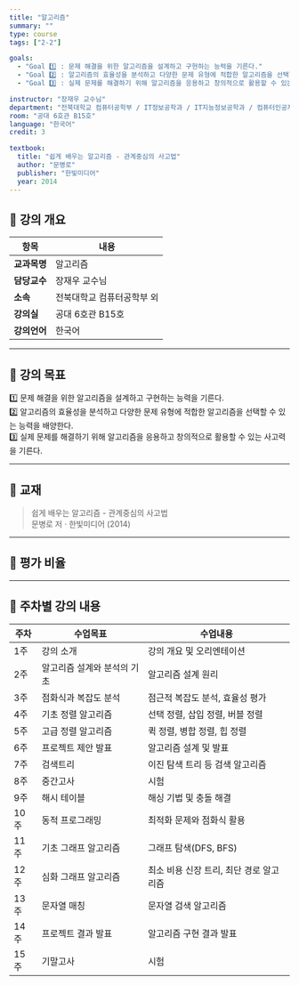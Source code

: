 ```yaml
---
title: "알고리즘"
summary: ""
type: course
tags: ["2-2"]

goals:
  - "Goal 1️⃣ : 문제 해결을 위한 알고리즘을 설계하고 구현하는 능력을 기른다."
  - "Goal 2️⃣ : 알고리즘의 효율성을 분석하고 다양한 문제 유형에 적합한 알고리즘을 선택할 수 있는 능력을 배양한다."
  - "Goal 3️⃣ : 실제 문제를 해결하기 위해 알고리즘을 응용하고 창의적으로 활용할 수 있는 사고력을 기른다."

instructor: "장재우 교수님"
department: "전북대학교 컴퓨터공학부 / IT정보공학과 / IT지능정보공학과 / 컴퓨터인공지능학부"
room: "공대 6호관 B15호"
language: "한국어"
credit: 3

textbook:
  title: "쉽게 배우는 알고리즘 - 관계중심의 사고법"
  author: "문병로"
  publisher: "한빛미디어"
  year: 2014
---
```


<!--more-->

## 📘 강의 개요

| 항목 | 내용 |
|------|------|
| **교과목명** | 알고리즘 |
| **담당교수** | 장재우 교수님 |
| **소속** | 전북대학교 컴퓨터공학부 외 |
| **강의실** | 공대 6호관 B15호 |
| **강의언어** | 한국어 |

---

## 🎯 강의 목표

1️⃣ 문제 해결을 위한 알고리즘을 설계하고 구현하는 능력을 기른다.  
2️⃣ 알고리즘의 효율성을 분석하고 다양한 문제 유형에 적합한 알고리즘을 선택할 수 있는 능력을 배양한다.  
3️⃣ 실제 문제를 해결하기 위해 알고리즘을 응용하고 창의적으로 활용할 수 있는 사고력을 기른다.

---

## 📖 교재

> 쉽게 배우는 알고리즘 - 관계중심의 사고법  
> 문병로 저 · 한빛미디어 (2014)

---

## 🧮 평가 비율

<canvas id="evaluationChart" width="400" height="400"></canvas>

<script src="https://cdn.jsdelivr.net/npm/chart.js"></script>
<script>
const ctx = document.getElementById('evaluationChart');
new Chart(ctx, {
  type: 'pie',
  data: {
    labels: ['중간고사', '기말고사', '출석', '과제'],
    datasets: [{
      data: [35, 35, 10, 20],
      backgroundColor: ['#9ad0f5', '#ffb7b2', '#ffdac1', '#b5ead7'],
      borderColor: '#222',
      borderWidth: 2
    }]
  },
  options: {
    plugins: {
      legend: {
        position: 'bottom',
        labels: { color: '#ddd', font: { size: 14 } }
      }
    }
  }
});
</script>

---

## 📆 주차별 강의 내용

| 주차 | 수업목표 | 수업내용 |
|------|-----------|-----------|
| 1주 | 강의 소개 | 강의 개요 및 오리엔테이션 |
| 2주 | 알고리즘 설계와 분석의 기초 | 알고리즘 설계 원리 |
| 3주 | 점화식과 복잡도 분석 | 점근적 복잡도 분석, 효율성 평가 |
| 4주 | 기초 정렬 알고리즘 | 선택 정렬, 삽입 정렬, 버블 정렬 |
| 5주 | 고급 정렬 알고리즘 | 퀵 정렬, 병합 정렬, 힙 정렬 |
| 6주 | 프로젝트 제안 발표 | 알고리즘 설계 및 발표 |
| 7주 | 검색트리 | 이진 탐색 트리 등 검색 알고리즘 |
| 8주 | 중간고사 | 시험 |
| 9주 | 해시 테이블 | 해싱 기법 및 충돌 해결 |
| 10주 | 동적 프로그래밍 | 최적화 문제와 점화식 활용 |
| 11주 | 기초 그래프 알고리즘 | 그래프 탐색(DFS, BFS) |
| 12주 | 심화 그래프 알고리즘 | 최소 비용 신장 트리, 최단 경로 알고리즘 |
| 13주 | 문자열 매칭 | 문자열 검색 알고리즘 |
| 14주 | 프로젝트 결과 발표 | 알고리즘 구현 결과 발표 |
| 15주 | 기말고사 | 시험 |
